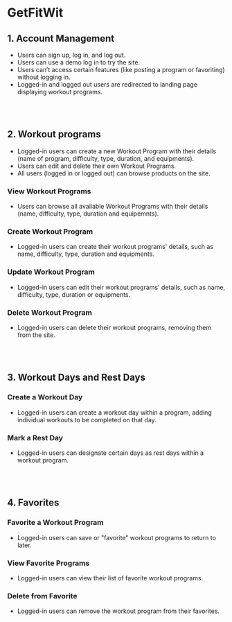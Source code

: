 # GetFitWit

## 1. Account Management

- Users can sign up, log in, and log out.
- Users can use a demo log in to try the site.
- Users can’t access certain features (like posting a program or favoriting) without logging in.
- Logged-in and logged out users are redirected to landing page displaying workout programs.

<br></br>

## 2. Workout programs

- Logged-in users can create a new Workout Program with their details (name of program, difficulty, type, duration, and equipments).
- Users can edit and delete their own Workout Programs.
- All users (logged in or logged out) can browse products on the site.

### View Workout Programs

- Users can browse all available Workout Programs with their details (name, difficulty, type, duration and equipemnts).

### Create Workout Program

- Logged-in users can create their workout programs' details, such as name, difficulty, type, duration and equipments.

### Update Workout Program

- Logged-in users can edit their workout programs' details, such as name, difficulty, type, duration or equipments.

### Delete Workout Program

- Logged-in users can delete their workout programs, removing them from the site.

<br></br>

## 3. Workout Days and Rest Days

### Create a Workout Day

- Logged-in users can create a workout day within a program, adding individual workouts to be completed on that day.

### Mark a Rest Day

- Logged-in users can designate certain days as rest days within a workout program.

<br></br>

## 4. Favorites

### Favorite a Workout Program

- Logged-in users can save or "favorite" workout programs to return to later.

### View Favorite Programs

- Logged-in users can view their list of favorite workout programs.

### Delete from Favorite

- Logged-in users can remove the workout program from their favorites.
